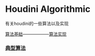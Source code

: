 # Houdini Algorithmic
有关houdini的一些算法以及实现

[算法基础](https://github.com/all-in-one-houdini/Houdini_Algorithmic/tree/main/Algorithmic_Base)——————[算法实现](https://github.com/all-in-one-houdini/Houdini_Algorithmic/tree/main/Algorithm_Implementation)


### [典型算法](https://github.com/all-in-one-houdini/Houdini_Algorithmic/blob/main/Typical_Algorithm.md)

